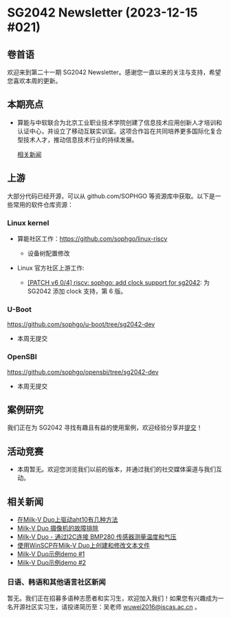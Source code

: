 # SG2042 Newsletter (2023-12-15 #021)

## 卷首语

欢迎来到第二十一期 SG2042 Newsletter。感谢您一直以来的关注与支持，希望您喜欢本周的更新。

## 本期亮点

+ 算能与中软联合为北京工业职业技术学院创建了信息技术应用创新人才培训和认证中心，并设立了移动互联实训室。这项合作旨在共同培养更多国际化复合型技术人才，推动信息技术行业的持续发展。

  [相关新闻](https://mp.weixin.qq.com/s/LMlmcE1i3NNisExL1LhTkQ)

## 上游


大部分代码已经开源，可以从 github.com/SOPHGO 等资源库中获取。以下是一些常用的软件仓库资源：

### Linux kernel

+ 算能社区工作：https://github.com/sophgo/linux-riscv

  +  设备树配置修改

+ Linux 官方社区上游工作:

  + [[PATCH v6 0/4] riscv: sophgo: add clock support for sg2042][lk-1]: 为 SG2042 添加 clock 支持，第 6 版。

[lk-1]: https://lore.kernel.org/linux-riscv/cover.1701997033.git.unicorn_wang@outlook.com/


### U-Boot

https://github.com/sophgo/u-boot/tree/sg2042-dev

+ 本周无提交

### OpenSBI

https://github.com/sophgo/opensbi/tree/sg2042-dev 

+ 本周无提交

## 案例研究

我们正在为 SG2042 寻找有趣且有益的使用案例，欢迎经验分享并[提交](https://github.com/sophgocommunity/SG2042-Newsletter/pulls)！

## 活动竞赛

+ 本周暂无。欢迎您浏览我们以前的版本，并通过我们的社交媒体渠道与我们互动。

## 相关新闻

+ [在Milk-V Duo上驱动aht10有几种方法][news-1]
+ [Milk-V Duo 摄像机的故障排除][news-2]
+ [Milk-V Duo - 通过I2C连接 BMP280 传感器测量温度和气压][news-3]
+ [使用WinSCP在Milk-V Duo上创建和修改文本文件][news-4]
+ [Milk-V Duo示例demo #1][news-5]
+ [Milk-V Duo示例demo #2][news-6]

[news-1]:https://mp.weixin.qq.com/s/lw_eT9s_txCie2Cr0QyPHg
[news-2]:https://qiita.com/nanbuwks/items/536ed873bc95ab353857
[news-3]:https://qiita.com/kazueda/items/2b63acbdbb597a081864
[news-4]:https://qiita.com/kazueda/items/398039c5eb121994d3cb
[news-5]:https://youtube.com/shorts/5GQauuhU0ow?si=DRVcXerueMcDHcPr
[news-6]:https://youtube.com/shorts/EhIMtalPCxg?si=PvdEDgGwjbn53nzB


### 日语、韩语和其他语言社区新闻

暂无。我们正在招募多语种志愿者和实习生，欢迎加入我们！如果您有兴趣成为一名开源社区实习生，请投递简历至：吴老师 [wuwei2016@iscas.ac.cn](mailto:wuwei2016@iscas.ac.cn) 。